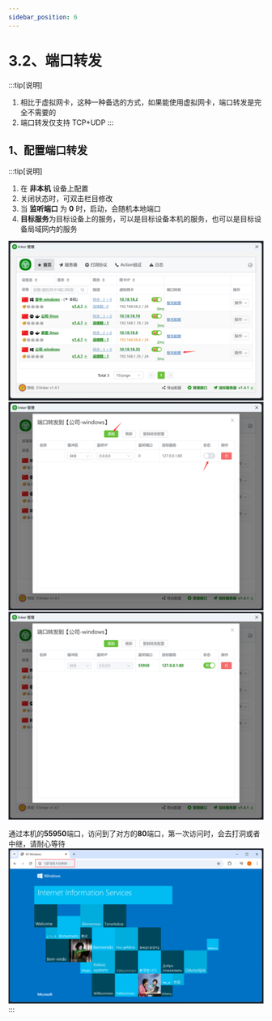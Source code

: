 ```yaml
---
sidebar_position: 6
---
```


# 3.2、端口转发

:::tip[说明]

1. 相比于虚拟网卡，这种一种备选的方式，如果能使用虚拟网卡，端口转发是完全不需要的
2. 端口转发仅支持 TCP+UDP
:::

## 1、配置端口转发

:::tip[说明]
1. 在 **非本机** 设备上配置
2. 关闭状态时，可双击栏目修改
3. 当 **监听端口** 为 **0** 时，启动，会随机本地端口
3. **目标服务**为目标设备上的服务，可以是目标设备本机的服务，也可以是目标设备局域网内的服务

![Docusaurus Plushie](./img/forward1.png)
![Docusaurus Plushie](./img/forward2.png)
![Docusaurus Plushie](./img/forward3.png)

通过本机的**55950**端口，访问到了对方的**80**端口，第一次访问时，会去打洞或者中继，请耐心等待
![Docusaurus Plushie](./img/forward4.png)
:::
